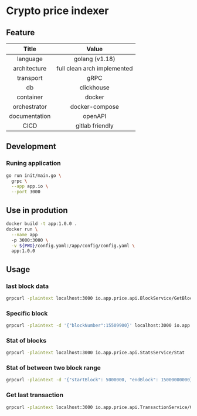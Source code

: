 # Crypto price indexer

## Feature

| Title | Value |
|:-----:|:-----:|
|language| golang (v1.18) |
|architecture| full clean arch implemented |
|transport| gRPC |
|db| clickhouse |
|container| docker |
|orchestrator| docker-compose |
|documentation| openAPI |
|CICD| gitlab friendly |

## Development

### Runing application
```bash
go run init/main.go \
  grpc \
  --app app.io \
  --port 3000
```

## Use in prodution

```bash
docker build -t app:1.0.0 .
docker run \
  --name app
  -p 3000:3000 \
  -v ${PWD}/config.yaml:/app/config/config.yaml \
  app:1.0.0
```

## Usage

### last block data

```bash
grpcurl -plaintext localhost:3000 io.app.price.api.BlockService/GetBlock
```

### Specific block
```bash
grpcurl -plaintext -d '{"blockNumber":15509900}' localhost:3000 io.app.price.api.BlockService/GetBlock
```

### Stat of blocks

```bash
grpcurl -plaintext localhost:3000 io.app.price.api.StatsService/Stat
```

### Stat of between two block range

```bash
grpcurl -plaintext -d '{"startBlock": 5000000, "endBlock": 15000000000}' localhost:3000 io.app.price.api.StatsService/Stat
```

### Get last transaction

```bash
grpcurl -plaintext localhost:3000 io.app.price.api.TransactionService/GetTransaction
```